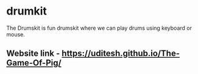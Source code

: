 # drumkit
The Drumskit is fun drumskit where we can play drums using keyboard
            or mouse.
## Website link - https://uditesh.github.io/The-Game-Of-Pig/
